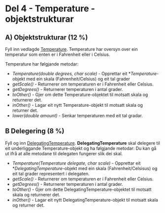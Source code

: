 # Del 4 - Temperature - objektstrukturar


## A) Objektstrukturar (12 %)
Fyll inn vedlagde [Temperature](Temperature.java). Temperature har oversyn over ein temperatur som enten er i Fahrenheit eller i Celsius. 

Temperature har følgjande metodar:

- *Temperature(double degrees, char scale)* - Opprettar eit **Temperature*-objekt med ein skala (Fahrenheit/Celsius) og eit tal grader
- *getScale()* - Returnerer om temperaturen er i Fahrenheit eller Celsius.
- *getDegrees()* - Returnerer temperaturen i antal grader. 
- *toOther()* - Gjer om dette Temperature-objektet til motsatt skala og returnerer det. 
- *inOther()* - Lagar eit nytt Temperature-objekt til motsatt skala og returner det. 
- *lower(double amount)* -  Senkar temperaturen med eit tal gradar.

## B Delegering (8 %) 
Fyll og inn [DelegatingTemperature](DelegatingTemperature.java). **DelegatingTemperature** skal delegere til eit underliggande Temperature-objekt og ha følgjande metodar: Du kan gå ut ifrå at alle metodane til delegaten fungerer slik dei skal.

- *Temperature(Temperature delegate, char scale)* - Opprettar eit **DelegatingTemperature*-objekt med ein skala (Fahrenheit/Celsisus) og eit tal grader representert i delegaten.
- *getScale()* - Returnerer om temperaturen er i Fahrenheit eller Celsius.
- *getDegrees()* - Returnerer temperaturen i antal grader.
- *toOther()* - Gjer om dette DelegatingTemperature-objektet til motsatt skala og returnerer det. 
- *inOther()* - Lagar eit nytt DelegatingTemperature-objekt til motsatt skala og returner det. 
